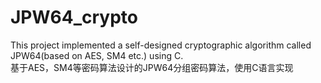 # JPW64_crypto
This project implemented a self-designed cryptographic algorithm called JPW64(based on AES, SM4 etc.) using C.  
基于AES，SM4等密码算法设计的JPW64分组密码算法，使用C语言实现
